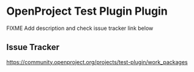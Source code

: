 # OpenProject Test Plugin Plugin

FIXME Add description and check issue tracker link below

## Issue Tracker

https://community.openproject.org/projects/test-plugin/work_packages
